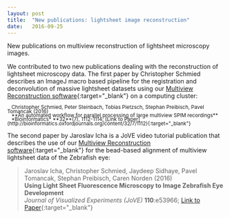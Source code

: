 ```yaml
---
layout: post
title:  "New publications: lightsheet image reconstruction"
date:   2016-09-25    
---
```


New publications on multiview reconstruction of lightsheet microscopy images.

 
We contributed to two new publications dealing with the reconstruction of lightsheet microscopy data. The first paper by Christopher Schmied describes an ImageJ macro based pipeline for the registration and deconvolution of massive lightsheet datasets using our [Multiview Reconstruction software](http://imagej.net/Multiview-Reconstruction){:target="_blank"} on a computing cluster:

<sub>
<span style="line-height: 0.8;">
&nbsp;&nbsp;&nbsp;Christopher Schmied, Peter Steinbach, Tobias Pietzsch, Stephan Preibisch, Pavel Tomancak (2016)<br/>
&nbsp;&nbsp;&nbsp;**An automated workflow for parallel processing of large multiview SPIM recordings**<br/>
&nbsp;&nbsp;&nbsp;*Bioinformatics* **32**(7), 1112-1114; [Link to Paper](http://bioinformatics.oxfordjournals.org/content/32/7/1112){:target="_blank"}
</span>
</sub>

The second paper by Jaroslav Icha is a JoVE video tutorial publication that describes the use of our [Multiview Reconstruction software](http://imagej.net/Multiview-Reconstruction){:target="_blank"} for the bead-based alignment of multiview lightsheet data of the Zebrafish eye:

>Jaroslav Icha, Christopher Schmied, Jaydeep Sidhaye, Pavel Tomancak, Stephan Preibisch, Caren Norden (2016)  
>**Using Light Sheet Fluorescence Microscopy to Image Zebrafish Eye Development**  
>*Journal of Visualized Experiments (JoVE)* **110**:e53966; [Link to Paper](http://www.jove.com/video/53966/using-light-sheet-fluorescence-microscopy-to-image-zebrafish-eye){:target="_blank"}
